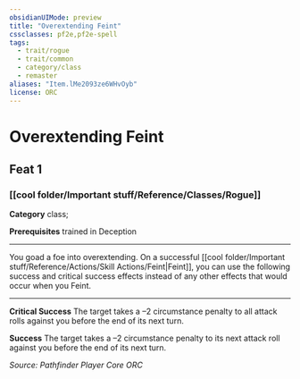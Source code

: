 ```yaml
---
obsidianUIMode: preview
title: "Overextending Feint"
cssclasses: pf2e,pf2e-spell
tags:
  - trait/rogue
  - trait/common
  - category/class
  - remaster
aliases: "Item.lMe2093ze6WHvOyb"
license: ORC
---
```

# Overextending Feint
## Feat 1
### [[cool folder/Important stuff/Reference/Classes/Rogue]]

**Category** class; 



**Prerequisites** trained in Deception
* * *
You goad a foe into overextending. On a successful [[cool folder/Important stuff/Reference/Actions/Skill Actions/Feint|Feint]], you can use the following success and critical success effects instead of any other effects that would occur when you Feint.

* * *

**Critical Success** The target takes a –2 circumstance penalty to all attack rolls against you before the end of its next turn.

**Success** The target takes a –2 circumstance penalty to its next attack roll against you before the end of its next turn.

*Source: Pathfinder Player Core*
*ORC*